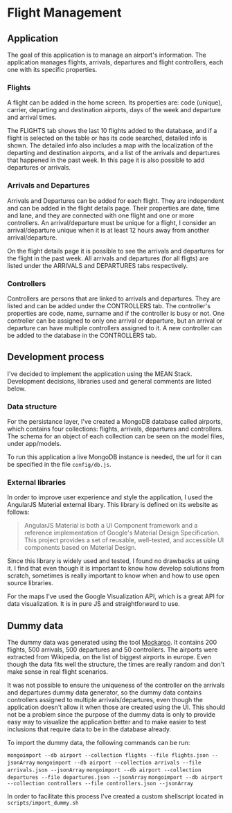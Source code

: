 # Flight Management

## Application
The goal of this application is to manage an airport's information. The application manages flights, arrivals, departures and flight controllers, each one with its specific properties.

### Flights
A flight can be added in the home screen. Its properties are: code (unique), carrier, departing and destination airports, days of the week and departure and arrival times. 

The FLIGHTS tab shows the last 10 flights added to the database, and if a flight is selected on the table or has its code searched, detailed info is shown. The detailed info also includes a map with the localization of the departing and destination airports, and a list of the arrivals and departures that happened in the past week. In this page it is also possible to add departures or arrivals.

### Arrivals and Departures
Arrivals and Departures can be added for each flight. They are independent and can be added in the flight details page. Their properties are date, time and lane, and they are connected with one flight and one or more controllers. An arrival/departure must be unique for a flight, I consider an arrival/departure unique when it is at least 12 hours away from another arrival/departure.

On the flight details page it is possible to see the arrivals and departures for the flight in the past week. All arrivals and departures (for all fligts) are listed under the ARRIVALS and DEPARTURES tabs respectively.

### Controllers
Controllers are persons that are linked to arrivals and departures. They are listed and can be added under the CONTROLLERS tab. The controller's properties are code, name, surname and if the controller is busy or not. One controller can be assigned to only one arrival or departure, but an arrival or departure can have multiple controllers assigned to it. A new controller can be added to the database in the CONTROLLERS tab.

## Development process
I've decided to implement the application using the MEAN Stack. Development decisions, libraries used and general comments are listed below.

### Data structure
For the persistance layer, I've created a MongoDB database called airports, which contains four collections: flights, arrivals, departures and controllers.
The schema for an object of each collection can be seen on the model files, under app/models.

To run this application a live MongoDB instance is needed, the url for it can be specified in the file `config/db.js`.

### External libraries
In order to improve user experience and style the application, I used the AngularJS Material external libary. This library is defined on its website as follows:

>AngularJS Material is both a UI Component framework and a reference implementation of Google's Material Design Specification. This project provides a set of reusable, well-tested, and accessible UI components based on Material Design.

Since this library is widely used and tested, I found no drawbacks at using it. I find that even though it is important to know how develop solutions from scratch, sometimes is really important to know when and how to use open source libraries.

For the maps I've used the Google Visualization API, which is a great API for data visualization. It is in pure JS and straightforward to use.

## Dummy data
The dummy data was generated using the tool [Mockaroo](http://www.mockaroo.com). 
It contains 200 flights, 500 arrivals, 500 departures and 50 controllers. The airports were extracted from Wikipedia, on the list of biggest airports in europe.
Even though the data fits well the structure, the times are really random and don't make sense in real flight scenarios.

It was not possible to ensure the uniqueness of the controller on the arrivals and departures dummy data generator, so the dummy data contains controllers assigned to multiple arrivals/departures, even though the application doesn't allow it when those are created using the UI. This should not be a problem since the purpose of the dummy data is only to provide easy way to visualize the application better and to make easier to test inclusions that require data to be in the database already.

To import the dummy data, the following commands can be run:  

`mongoimport --db airport --collection flights --file flights.json --jsonArray`
`mongoimport --db airport --collection arrivals --file arrivals.json --jsonArray`
`mongoimport --db airport --collection departures --file departures.json --jsonArray`
`mongoimport --db airport --collection controllers --file controllers.json --jsonArray`

In order to facilitate this process I've created a custom shellscript located in `scripts/import_dummy.sh`